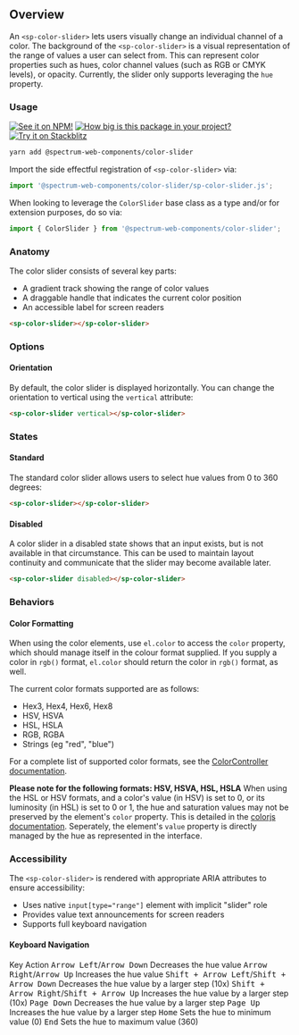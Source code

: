 ## Overview

An `<sp-color-slider>` lets users visually change an individual channel of a color. The background of the `<sp-color-slider>` is a visual representation of the range of values a user can select from. This can represent color properties such as hues, color channel values (such as RGB or CMYK levels), or opacity. Currently, the slider only supports leveraging the `hue` property.

### Usage

[![See it on NPM!](https://img.shields.io/npm/v/@spectrum-web-components/color-slider?style=for-the-badge)](https://www.npmjs.com/package/@spectrum-web-components/color-slider)
[![How big is this package in your project?](https://img.shields.io/bundlephobia/minzip/@spectrum-web-components/color-slider?style=for-the-badge)](https://bundlephobia.com/result?p=@spectrum-web-components/color-slider)
[![Try it on Stackblitz](https://img.shields.io/badge/Try%20it%20on-Stackblitz-blue?style=for-the-badge)](https://stackblitz.com/edit/vitejs-vite-enye2vau)

```bash
yarn add @spectrum-web-components/color-slider
```

Import the side effectful registration of `<sp-color-slider>` via:

```javascript
import '@spectrum-web-components/color-slider/sp-color-slider.js';
```

When looking to leverage the `ColorSlider` base class as a type and/or for extension purposes, do so via:

```javascript
import { ColorSlider } from '@spectrum-web-components/color-slider';
```

### Anatomy

The color slider consists of several key parts:

- A gradient track showing the range of color values
- A draggable handle that indicates the current color position
- An accessible label for screen readers

```html
<sp-color-slider></sp-color-slider>
```

### Options

#### Orientation

By default, the color slider is displayed horizontally. You can change the orientation to vertical using the `vertical` attribute:

```html
<sp-color-slider vertical></sp-color-slider>
```

### States

#### Standard

The standard color slider allows users to select hue values from 0 to 360 degrees:

```html
<sp-color-slider></sp-color-slider>
```

#### Disabled

A color slider in a disabled state shows that an input exists, but is not available in that circumstance. This can be used to maintain layout continuity and communicate that the slider may become available later.

```html
<sp-color-slider disabled></sp-color-slider>
```

### Behaviors

#### Color Formatting

When using the color elements, use `el.color` to access the `color` property, which should manage itself in the colour format supplied. If you supply a color in `rgb()` format, `el.color` should return the color in `rgb()` format, as well.

The current color formats supported are as follows:

- Hex3, Hex4, Hex6, Hex8
- HSV, HSVA
- HSL, HSLA
- RGB, RGBA
- Strings (eg "red", "blue")

For a complete list of supported color formats, see the [ColorController documentation](/tools/color-controller#supported-color-formats).

**Please note for the following formats: HSV, HSVA, HSL, HSLA**
When using the HSL or HSV formats, and a color's value (in HSV) is set to 0, or its luminosity (in HSL) is set to 0 or 1, the hue and saturation values may not be preserved by the element's `color` property. This is detailed in the [colorjs documentation](https://colorjs.io/docs/). Seperately, the element's `value` property is directly managed by the hue as represented in the interface.

### Accessibility

The `<sp-color-slider>` is rendered with appropriate ARIA attributes to ensure accessibility:

- Uses native `input[type="range"]` element with implicit "slider" role
- Provides value text announcements for screen readers
- Supports full keyboard navigation

#### Keyboard Navigation

<sp-table>
    <sp-table-head>
        <sp-table-head-cell>Key</sp-table-head-cell>
        <sp-table-head-cell>Action</sp-table-head-cell>
    </sp-table-head>
    <sp-table-body>
        <sp-table-row>
            <sp-table-cell><kbd>Arrow Left</kbd>/<kbd>Arrow Down</kbd></sp-table-cell>
            <sp-table-cell>Decreases the hue value</sp-table-cell>
        </sp-table-row>
        <sp-table-row>
            <sp-table-cell><kbd>Arrow Right</kbd>/<kbd>Arrow Up</kbd></sp-table-cell>
            <sp-table-cell>Increases the hue value</sp-table-cell>
        </sp-table-row>
        <sp-table-row>
            <sp-table-cell><kbd>Shift + Arrow Left</kbd>/<kbd>Shift + Arrow Down</kbd></sp-table-cell>
            <sp-table-cell>Decreases the hue value by a larger step (10x)</sp-table-cell>
        </sp-table-row>
        <sp-table-row>
            <sp-table-cell><kbd>Shift + Arrow Right</kbd>/<kbd>Shift + Arrow Up</kbd></sp-table-cell>
            <sp-table-cell>Increases the hue value by a larger step (10x)</sp-table-cell>
        </sp-table-row>
        <sp-table-row>
            <sp-table-cell><kbd>Page Down</kbd></sp-table-cell>
            <sp-table-cell>Decreases the hue value by a larger step</sp-table-cell>
        </sp-table-row>
        <sp-table-row>
            <sp-table-cell><kbd>Page Up</kbd></sp-table-cell>
            <sp-table-cell>Increases the hue value by a larger step</sp-table-cell>
        </sp-table-row>
        <sp-table-row>
            <sp-table-cell><kbd>Home</kbd></sp-table-cell>
            <sp-table-cell>Sets the hue to minimum value (0)</sp-table-cell>
        </sp-table-row>
        <sp-table-row>
            <sp-table-cell><kbd>End</kbd></sp-table-cell>
            <sp-table-cell>Sets the hue to maximum value (360)</sp-table-cell>
        </sp-table-row>
    </sp-table-body>
</sp-table>
